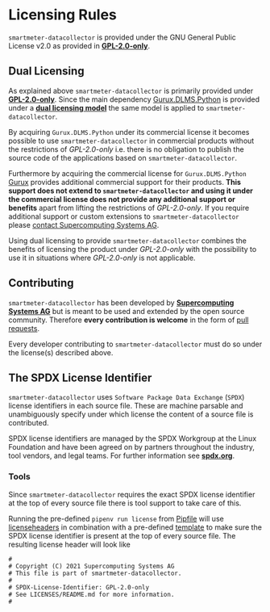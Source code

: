# Licensing Rules

`smartmeter-datacollector` is provided under the GNU General Public License v2.0 as provided in **[GPL-2.0-only](../LICENSE)**.

## Dual Licensing
As explained above `smartmeter-datacollector` is primarily provided under **[GPL-2.0-only](../LICENSE)**. Since the main dependency [Gurux.DLMS.Python](https://github.com/Gurux/Gurux.DLMS.Python) is provided under a **[dual licensing model](https://www.gurux.fi/duallicense)** the same model is applied to `smartmeter-datacollector`.

By acquiring `Gurux.DLMS.Python` under its commercial license it becomes possible to use `smartmeter-datacollector` in commercial products without the restrictions of *GPL-2.0-only* i.e. there is no obligation to publish the source code of the applications based on `smartmeter-datacollector`. 

Furthermore by acquiring the commercial license for `Gurux.DLMS.Python`  [Gurux](https://www.gurux.fi/) provides additional commercial support for their products. **This support does not extend to `smartmeter-datacollector` and using it under the commercial license does not provide any additional support or benefits** apart from lifting the restrictions of *GPL-2.0-only*. If you require additional support or custom extensions to `smartmeter-datacollector` please [contact Supercomputing Systems AG](https://www.scs.ch/kontakt-anfahrt/lageplan/).

Using dual licensing to provide `smartmeter-datacollector` combines the benefits of licensing the product under *GPL-2.0-only* with the possibility to use it in situations where *GPL-2.0-only* is not applicable.

## Contributing
`smartmeter-datacollector` has been developed by **[Supercomputing Systems AG](https://www.scs.ch/)** but is meant to be used and extended by the open source community. Therefore **every contribution is welcome** in the form of [pull requests](https://docs.github.com/en/github/collaborating-with-pull-requests/proposing-changes-to-your-work-with-pull-requests/about-pull-requests).

Every developer contributing to `smartmeter-datacollector` must do so under the license(s) described above.

## The SPDX License Identifier
`smartmeter-datacollector` uses `Software Package Data Exchange` (`SPDX`) license identifiers in each source file. These are machine parsable and  unambiguously specify under which license the content of a source file is contributed.

SPDX license identifiers are managed by the SPDX Workgroup at the Linux Foundation and have been agreed on by partners throughout the industry, tool vendors, and legal teams. For further information see **[spdx.org](https://spdx.org/)**.

### Tools
Since `smartmeter-datacollector` requires the exact SPDX license identifier at the top of every source file there is tool support to take care of this.

Running the pre-defined `pipenv run license` from [Pipfile](../Pipfile) will use [licenseheaders](https://github.com/johann-petrak/licenseheaders) in combination with a pre-defined [template](../.copyright.tmpl) to make sure the SPDX license identifier is present at the top of every source file. The resulting license header will look like
```
#
# Copyright (C) 2021 Supercomputing Systems AG
# This file is part of smartmeter-datacollector.
#
# SPDX-License-Identifier: GPL-2.0-only
# See LICENSES/README.md for more information.
#
```